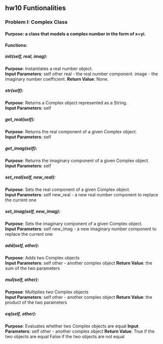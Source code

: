 ## hw10 Funtionalities

### Problem I: Complex Class
#### Purpose: a class that models a complex number in the form of x+yi.

#### Functions:

##### __init__(self, real, imag):
**Purpose**: Instantiates a real number object.   
**Input Parameters**: 
self
other
real -  the real number component.
image - the imaginary number coefficient.
**Return Value**: None.

##### __str__(self):
**Purpose**: Returns a Complex object represented as a String.  
**Input Parameters**: self

##### get_real(self):
**Purpose**: Returns the real component of a given Complex object.  
**Input Parameters**: self

##### get_imag(self):
**Purpose**: Returns the imaginary component of a given Complex object.  
**Input Parameters**: self

##### set_real(self, new_real):
**Purpose**: Sets the real component of a given Complex object.  
**Input Parameters**: 
self
new_real - a new real number component to replace the current one

##### set_imag(self, new_imag):
**Purpose**: Sets the imaginary component of a given Complex object.  
**Input Parameters**: 
self
new_imag - a new imaginary number component to replace the current one

##### __add__(self, other):
**Purpose**: Adds two Complex objects  
**Input Parameters**:
self
other - another complex object
**Return Value**: the sum of the two parameters

##### __mul__(self, other):
**Purpose**: Multiplies two Complex objects  
**Input Parameters**:
self
other - another complex object
**Return Value**: the product of the two parameters

##### __eq__(self, other):
**Purpose**: Evaluates whether two Complex objects are equal 
**Input Parameters**:
self 
other - another complex object
**Return Value**:
True if the two objects are equal
False if the two objects are not equal
